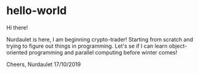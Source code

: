 # hello-world
Hi there!

Nurdaulet  is  here, I am beginning crypto-trader!
Starting from scratch and trying to figure out things in programming.
Let's se if I can learn object-oriented programming and parallel computing before winter comes!

Cheers,
Nurdaulet
17/10/2019
